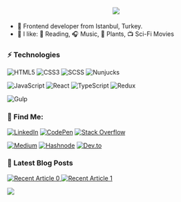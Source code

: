 
<h1 align="center">
  <a href="https://git.io/typing-svg">
    <img src="https://readme-typing-svg.herokuapp.com/?lines=Hello,+There!+👋;This+is+Serhat+Bek....;Nice+to+meet+you!&center=true&size=30">
  </a>
</h1>

<!-- <img align="right" alt="GIF" src="https://github.com/abhisheknaiidu/abhisheknaiidu/blob/master/code.gif?raw=true" width="500" height="320" /> --> 

- 🔭 Frontend developer from Istanbul, Turkey. 
- 📌 I like: 📙 Reading, 🎧 Music, 🌱 Plants, 📺 Sci-Fi Movies

### ⚡ Technologies

![HTML5](https://img.shields.io/badge/-HTML5-000?&logo=HTML5)
![CSS3](https://img.shields.io/badge/CSS3-000?&logo=css3&logoColor=white)
![SCSS](https://img.shields.io/badge/-SCSS-000?&logo=SASS)
![Nunjucks](https://img.shields.io/badge/-Nunjucks-000?&logo=Nunjucks&logoColor=1E571E)

![JavaScript](https://img.shields.io/badge/-JavaScript-000?&logo=JavaScript)
![React](https://img.shields.io/badge/-React-000?&logo=React&logoColor=007396)
![TypeScript](https://img.shields.io/badge/-TypeScript-000?&logo=TypeScript)
![Redux](https://img.shields.io/badge/-Redux-000?&logo=Redux)

![Gulp](https://img.shields.io/badge/-Gulp-000?&logo=Gulp)
<!-- [![]()]() -->
### 🔎 Find Me:
[![LinkedIn](https://img.shields.io/badge/linkedin-%230077B5.svg?style=for-the-badge&logo=linkedin&logoColor=white)](https://www.linkedin.com/in/serhatbek/)
[![CodePen](https://img.shields.io/badge/Codepen-000000?style=for-the-badge&logo=codepen&logoColor=white)](https://codepen.io/serhatbek)
[![Stack Overflow](https://img.shields.io/badge/-Stackoverflow-FE7A16?style=for-the-badge&logo=stack-overflow&logoColor=white)](https://stackoverflow.com/users/11076426/serhat-bek)

[![Medium](https://img.shields.io/badge/Medium-12100E?style=for-the-badge&logo=medium&logoColor=white)](https://medium.com/@serhat.bekk)
[![Hashnode](https://img.shields.io/badge/Hashnode-2962FF?style=for-the-badge&logo=hashnode&logoColor=white)](https://bek-dev.hashnode.dev/)
[![Dev.to](https://img.shields.io/badge/dev.to-0A0A0A?style=for-the-badge&logo=devdotto&logoColor=white)](https://dev.to/serhatbek)

### 📕 Latest Blog Posts

<a target="_blank" href="https://github-readme-medium-recent-article.vercel.app/medium/@serhat.bekk/0"><img src="https://github-readme-medium-recent-article.vercel.app/medium/@serhat.bekk/0" alt="Recent Article 0"> 
<a target="_blank" href="https://github-readme-medium-recent-article.vercel.app/medium/@serhat.bekk/1"><img src="https://github-readme-medium-recent-article.vercel.app/medium/@serhat.bekk/1" alt="Recent Article 1"> 

<p align="left">
  <img src="https://capsule-render.vercel.app/api?type=waving&color=gradient&height=80&section=footer"/>
</p>


